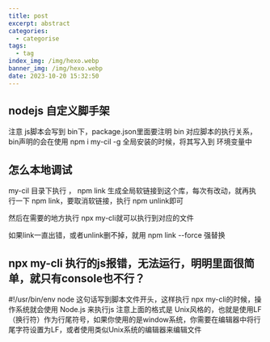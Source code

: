 ```yaml
---
title: post
excerpt: abstract
categories:
  - categorise
tags:
  - tag
index_img: /img/hexo.webp
banner_img: /img/hexo.webp
date: 2023-10-20 15:32:50
---
```


## nodejs 自定义脚手架

注意
js脚本会写到 bin下，package.json里面要注明 bin 对应脚本的执行关系，bin声明的会在使用 npm i my-cil -g 全局安装的时候，将其写入到 环境变量中

## 怎么本地调试

my-cil 目录下执行 ， npm link 生成全局软链接到这个库，每次有改动，就再执行一下 npm link，要取消软链接，执行 npm unlink即可

然后在需要的地方执行 npx my-cli就可以执行到对应的文件

如果link一直出错，或者unlink删不掉，就用 npm link --force 强替换

## npx my-cli 执行的js报错，无法运行，明明里面很简单，就只有console也不行？

#!/usr/bin/env node 这句话写到脚本文件开头，这样执行 npx my-cli的时候，操作系统就会使用 Node.js 来执行js
注意上面的格式是 Unix风格的，也就是使用LF（换行符）作为行尾符号，如果你使用的是window系统，你需要在编辑器中将行尾字符设置为LF，或者使用类似Unix系统的编辑器来编辑文件